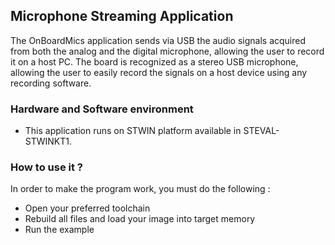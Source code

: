 ## __Microphone Streaming Application__

The OnBoardMics application sends via USB the audio signals acquired from both the analog and 
the digital microphone, allowing the user to record it on a host PC. 
The board is recognized as a stereo USB microphone, allowing the user to easily record the 
signals on a host device using any recording software. 


### __Hardware and Software environment__

  - This application runs on STWIN platform available in STEVAL-STWINKT1.
    
    

### __How to use it ?__

In order to make the program work, you must do the following :
 - Open your preferred toolchain 
 - Rebuild all files and load your image into target memory
 - Run the example
